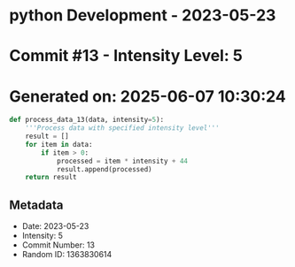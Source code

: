 ﻿# python Development - 2023-05-23
# Commit #13 - Intensity Level: 5
# Generated on: 2025-06-07 10:30:24
```python
def process_data_13(data, intensity=5):
    '''Process data with specified intensity level'''
    result = []
    for item in data:
        if item > 0:
            processed = item * intensity + 44
            result.append(processed)
    return result
```
## Metadata
- Date: 2023-05-23
- Intensity: 5
- Commit Number: 13
- Random ID: 1363830614
